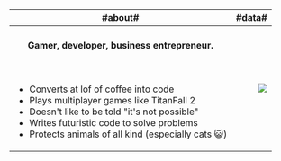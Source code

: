 | #about# | #data#  |
| :----------: | :----------: |
| <h4>Gamer, developer, business entrepreneur.</h4><br /><ul align="left"><li>Converts at lof of coffee into code</li><li>Plays multiplayer games like TitanFall 2</li><li>Doesn't like to be told "it's not possible"</li><li>Writes futuristic code to solve problems</li><li>Protects animals of all kind (especially cats :smiley_cat:)</li></ul> | <img align="right" src="https://github-readme-stats.vercel.app/api?username=mecanik&count_private=true&show_icons=true&include_all_commits=true&bg_color=000000&text_color=03A062&title_color=fe4438&icon_color=fe4438" /> |
